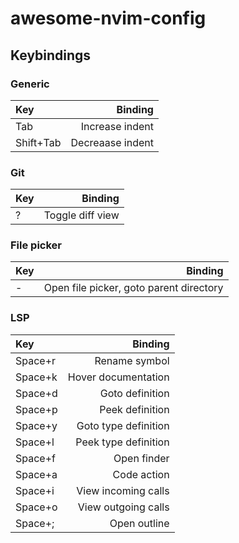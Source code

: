 # awesome-nvim-config

## Keybindings

### Generic
| Key | Binding |
|:--|--:|
|Tab|Increase indent|
|Shift+Tab|Decreaase indent|

### Git
| Key | Binding |
|:--|--:|
|?|Toggle diff view|

### File picker
| Key | Binding |
|:--|--:|
|-|Open file picker, goto parent directory|

### LSP
| Key | Binding |
|:--|--:|
|Space+r|Rename symbol|
|Space+k|Hover documentation|
|Space+d|Goto definition|
|Space+p|Peek definition|
|Space+y|Goto type definition|
|Space+l|Peek type definition|
|Space+f|Open finder|
|Space+a|Code action|
|Space+i|View incoming calls|
|Space+o|View outgoing calls|
|Space+;|Open outline|
